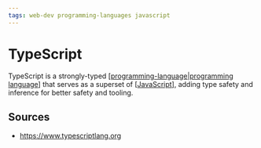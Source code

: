 ```yaml
---
tags: web-dev programming-languages javascript
---
```


# TypeScript

TypeScript is a strongly-typed [[programming-language|programming language]] that serves as a superset of [[JavaScript]], adding type safety and inference for better safety and tooling.

## Sources

- <https://www.typescriptlang.org>

[//begin]: # "Autogenerated link references for markdown compatibility"
[programming-language|programming language]: programming-language "Programming Language"
[JavaScript]: javascript "JavaScript"
[//end]: # "Autogenerated link references"
